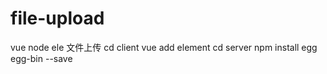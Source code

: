 # file-upload
vue node ele 文件上传
cd client 
vue add element
cd server
npm install egg egg-bin --save
